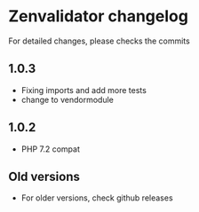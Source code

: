 # Zenvalidator changelog

For detailed changes, please checks the commits

## 1.0.3

- Fixing imports and add more tests
- change to vendormodule

## 1.0.2

- PHP 7.2 compat

## Old versions

- For older versions, check github releases
